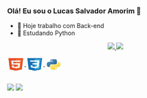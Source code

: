 ### Olá! Eu sou o Lucas Salvador Amorim 👋


- 🔭 Hoje trabalho com Back-end
- 🌱 Estudando Python

<div align="center">
  <a href="https://github.com/Lucas-Salvador-Amorim">
  <img height="140em" src="https://github-readme-stats.vercel.app/api?username=Lucas-Salvador-Amorim&show_icons=true&theme=dracula&include_all_commits=true&count_private=true"/>
  <img height="140em" src="https://github-readme-stats.vercel.app/api/top-langs/?username=Lucas-Salvador-Amorim&layout=compact&langs_count=7&theme=dracula"/>
</div>

  
<div style="display: inline_block"><br>
  <img align="center" alt="Lucas-HTML" height="30" width="40" src="https://raw.githubusercontent.com/devicons/devicon/master/icons/html5/html5-original.svg">
  <img align="center" alt="Lucas-CSS" height="30" width="40" src="https://raw.githubusercontent.com/devicons/devicon/master/icons/css3/css3-original.svg">
  <img align="center" alt="Lucas-Python" height="30" width="40" src="https://raw.githubusercontent.com/devicons/devicon/master/icons/python/python-original.svg">
</div>

  ##
  
  
  <a href = "mailto:lucassalvadoramorim@gmail.com"><img src="https://img.shields.io/badge/-Gmail-%23333?style=for-the-badge&logo=gmail&logoColor=white" target="_blank"></a>
  <a href="https://www.linkedin.com/in/lucas-salvador-2a40051b1/" target="_blank"><img src="https://img.shields.io/badge/-LinkedIn-%230077B5?style=for-the-badge&logo=linkedin&logoColor=white" target="_blank"></a> 
  
</div>
